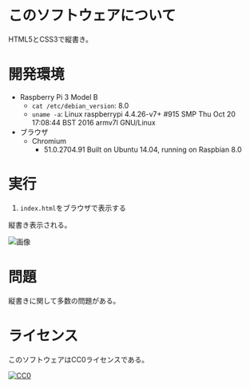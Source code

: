 ﻿# このソフトウェアについて

HTML5とCSS3で縦書き。

# 開発環境

* Raspberry Pi 3 Model B
    * `cat /etc/debian_version`: 8.0
    * `uname -a`: Linux raspberrypi 4.4.26-v7+ #915 SMP Thu Oct 20 17:08:44 BST 2016 armv7l GNU/Linux
* ブラウザ
	* Chromium
		* 51.0.2704.91 Built on Ubuntu 14.04, running on Raspbian 8.0

# 実行

1. `index.html`をブラウザで表示する

縦書き表示される。

![画像](https://cdn-ak.f.st-hatena.com/images/fotolife/y/ytyaru/20180211/20180211122256.png)

# 問題

縦書きに関して多数の問題がある。

# ライセンス

このソフトウェアはCC0ライセンスである。

[![CC0](http://i.creativecommons.org/p/zero/1.0/88x31.png "CC0")](http://creativecommons.org/publicdomain/zero/1.0/deed.ja)

